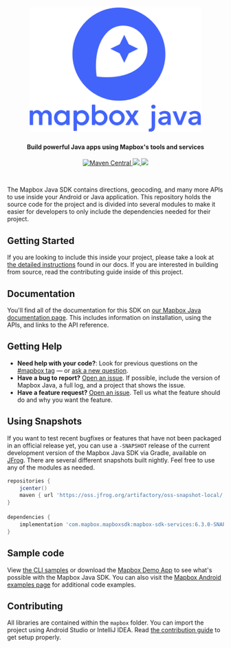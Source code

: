 <h1 align="center">
  <br>
  <a href="https://www.mapbox.com/android-docs/java-sdk/overview/"><img src="https://github.com/mapbox/mapbox-java/blob/main/.github/mbxservice-logo.png" alt="Mapbox Service" width="400"></a>
</h1>

<h4 align="center">Build powerful Java apps using Mapbox's tools and services</h4>

<p align="center">
  <a href="https://maven-badges.herokuapp.com/maven-central/com.mapbox.mapboxsdk/mapbox-sdk-services">
    <img src="https://maven-badges.herokuapp.com/maven-central/com.mapbox.mapboxsdk/mapbox-sdk-services/badge.svg"
         alt="Maven Central">
  </a>
  <a href="https://circleci.com/gh/mapbox/mapbox-java">
    <img src="https://circleci.com/gh/mapbox/mapbox-java.svg?style=shield&circle-token=:circle-token">
  </a>
  <a href="https://codecov.io/gh/mapbox/mapbox-java">
    <img src="https://codecov.io/gh/mapbox/mapbox-java/branch/main/graph/badge.svg">
    </a>
</p>
<br>

The Mapbox Java SDK contains directions, geocoding, and many more APIs to use inside your Android or Java application. This repository holds the source code for the project and is divided into several modules to make it easier for developers to only include the dependencies needed for their project.

## Getting Started

If you are looking to include this inside your project, please take a look at [the detailed instructions](https://www.mapbox.com/android-docs/java-sdk/overview/#installation) found in our docs. If you are interested in building from source, read the contributing guide inside of this project.

## Documentation

You'll find all of the documentation for this SDK on [our Mapbox Java documentation page](https://www.mapbox.com/android-docs/java-sdk/overview/). This includes information on installation, using the APIs, and links to the API reference.

## Getting Help

- **Need help with your code?**: Look for previous questions on the [#mapbox tag](https://stackoverflow.com/questions/tagged/mapbox+android) — or [ask a new question](https://stackoverflow.com/questions/tagged/mapbox+android).
- **Have a bug to report?** [Open an issue](https://github.com/mapbox/mapbox-java/issues/new). If possible, include the version of Mapbox Java, a full log, and a project that shows the issue.
- **Have a feature request?** [Open an issue](https://github.com/mapbox/mapbox-java/issues/new). Tell us what the feature should do and why you want the feature.

## Using Snapshots

If you want to test recent bugfixes or features that have not been packaged in an official release yet, you can use a `-SNAPSHOT` release of the current development version of the Mapbox Java SDK via Gradle, available on [JFrog](https://oss.jfrog.org/artifactory/oss-snapshot-local/com/mapbox/mapboxsdk/). There are several different snapshots built nightly. Feel free to use any of the modules as needed.

```gradle
repositories {
    jcenter()
    maven { url 'https://oss.jfrog.org/artifactory/oss-snapshot-local/' }
}

dependencies {
    implementation 'com.mapbox.mapboxsdk:mapbox-sdk-services:6.3.0-SNAPSHOT'
}
```

## Sample code

View [the CLI samples](https://github.com/mapbox/mapbox-java/tree/main/samples/src/main/java/com/mapbox/samples) or download the [Mapbox Demo App](https://play.google.com/store/apps/details?id=com.mapbox.mapboxandroiddemo) to see what's possible with the Mapbox Java SDK. You can also visit the [Mapbox Android examples page](https://www.mapbox.com/android-docs/java-sdk/examples) for additional code examples.

## Contributing

All libraries are contained within the `mapbox` folder. You can import the project using Android Studio or IntelliJ IDEA. Read [the contribution guide](https://github.com/mapbox/mapbox-java/blob/main/CONTRIBUTING.md) to get setup properly.
